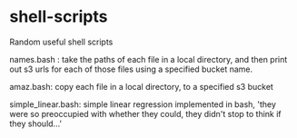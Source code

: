# shell-scripts
Random useful shell scripts 

names.bash : take the paths of each file in a local directory, and then print out s3 urls for each of those files using a specified bucket name.  
  
amaz.bash: copy each file in a local directory, to a specified s3 bucket
  
simple_linear.bash: simple linear regression implemented in bash, 'they were so preoccupied with whether they could, they didn't stop to think if they should...'
